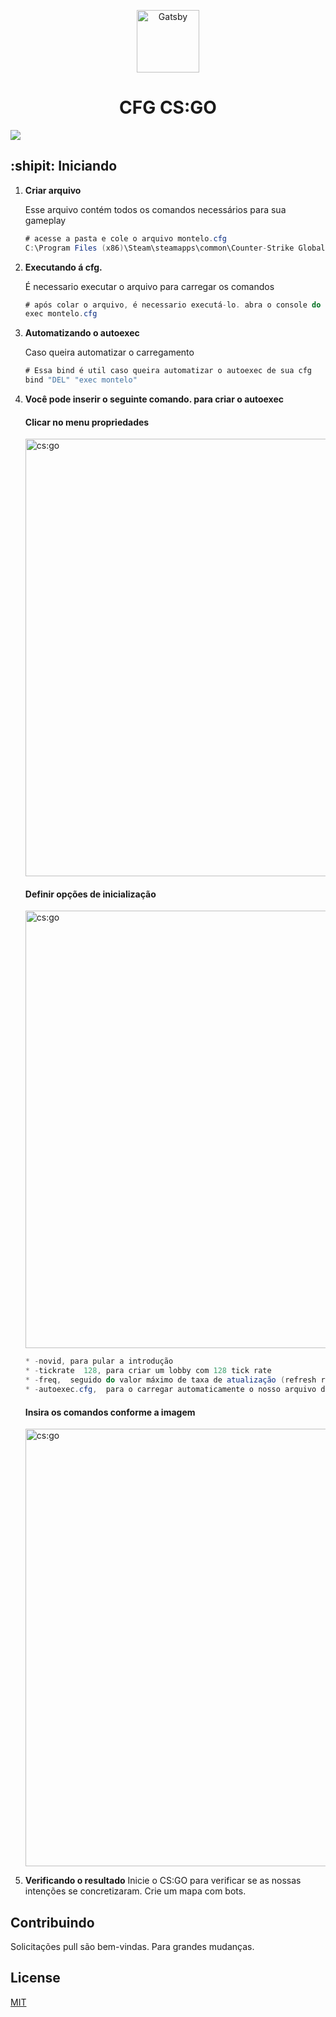 <p align="center">
  <a href="#">
    <img alt="Gatsby" src="https://i.redd.it/1s0j5e4fhws01.png" width="100" />
  </a>
</p>
<h1 align="center">
  CFG CS:GO
</h1>

<img src="https://img.shields.io/apm/l/montelo?color=red&label=black&logo=red&logoColor=red&style=flat-square">

## :shipit: Iniciando


1.  **Criar arquivo**

    Esse arquivo contém todos os comandos necessários para sua gameplay



    ```cs
    # acesse a pasta e cole o arquivo montelo.cfg
    C:\Program Files (x86)\Steam\steamapps\common\Counter-Strike Global Offensive\csgo\cfg
    ```
    
    
1.  **Executando á cfg.**

    É necessario executar o arquivo para carregar os comandos


    ```cs
    # após colar o arquivo, é necessario executá-lo. abra o console do jogo e execute o seguinte comando.
    exec montelo.cfg
    ```
    
    
1.  **Automatizando o autoexec**

    Caso queira automatizar o carregamento


    ```cs
    # Essa bind é util caso queira automatizar o autoexec de sua cfg
    bind "DEL" "exec montelo"
    ```
    
    
1. **Você pode inserir o seguinte comando. para criar o autoexec**


    #### Clicar no menu propriedades
    
   <img alt="cs:go" src="https://csgopedia.com/uploads/blog/cfg%20file/5.jpg" width="700" />
    
    
    #### Definir opções de inicialização
    
   <img alt="cs:go" src="https://csgopedia.com/uploads/blog/cfg%20file/6.jpg" width="700" />
    
    
    ```cs
    * -novid, para pular a introdução
    * -tickrate  128, para criar um lobby com 128 tick rate
    * -freq,  seguido do valor máximo de taxa de atualização (refresh rate) de sua tela - que pode ser 60, 75, 120 ou 144Hz. Eu tenho uma tela de 144Hz, portanto, eu coloco o valor "144"
    * -autoexec.cfg,  para o carregar automaticamente o nosso arquivo de configuração recém-criado.
    ```
    
    #### Insira os comandos conforme a imagem

   <img alt="cs:go" src="https://csgopedia.com/uploads/blog/cfg%20file/7.jpg" width="700" />
   
    
1. **Verificando o resultado**
Inicie o CS:GO para verificar se as nossas intenções se concretizaram. Crie um mapa com bots. 

## Contribuindo
Solicitações pull são bem-vindas. Para grandes mudanças.

## License
[MIT](https://choosealicense.com/licenses/mit/)

